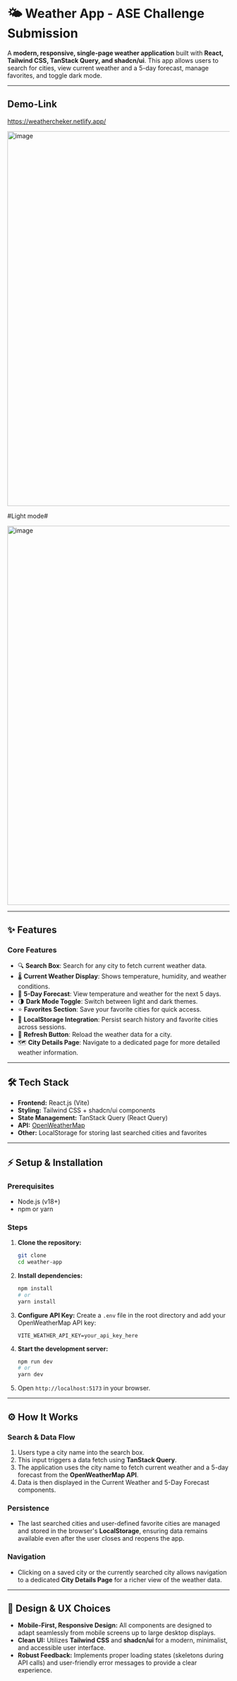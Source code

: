 # 🌤️ Weather App - ASE Challenge Submission

A **modern, responsive, single-page weather application** built with **React, Tailwind CSS, TanStack Query, and shadcn/ui**. This app allows users to search for cities, view current weather and a 5-day forecast, manage favorites, and toggle dark mode.

---

##  Demo-Link

https://weathercheker.netlify.app/


<img width="1905" height="850" alt="image" src="https://github.com/user-attachments/assets/b9a9d307-2895-4d14-b8ab-0fb672531c29" />

#Light mode#

<img width="1887" height="860" alt="image" src="https://github.com/user-attachments/assets/5e92324c-a0d5-42bf-9376-1fa1faafc2dc" />


---

## ✨ Features

### Core Features
- 🔍 **Search Box**: Search for any city to fetch current weather data.
- 🌡 **Current Weather Display**: Shows temperature, humidity, and weather conditions.
- 📅 **5-Day Forecast**: View temperature and weather for the next 5 days.
- 🌗 **Dark Mode Toggle**: Switch between light and dark themes.
- ⭐ **Favorites Section**: Save your favorite cities for quick access.
- 💾 **LocalStorage Integration**: Persist search history and favorite cities across sessions.
- 🔄 **Refresh Button**: Reload the weather data for a city.
- 🗺️ **City Details Page**: Navigate to a dedicated page for more detailed weather information.

---

## 🛠️ Tech Stack

- **Frontend:** React.js (Vite)  
- **Styling:** Tailwind CSS + shadcn/ui components  
- **State Management:** TanStack Query (React Query)  
- **API:** [OpenWeatherMap](https://openweathermap.org/api)  
- **Other:** LocalStorage for storing last searched cities and favorites  

---

## ⚡ Setup & Installation

### Prerequisites
- Node.js (v18+)
- npm or yarn

### Steps

1.  **Clone the repository:**
    ```bash
    git clone 
    cd weather-app
    ```
2.  **Install dependencies:**
    ```bash
    npm install
    # or
    yarn install
    ```
3.  **Configure API Key:**
    Create a `.env` file in the root directory and add your OpenWeatherMap API key:
    ```
    VITE_WEATHER_API_KEY=your_api_key_here
    ```
4.  **Start the development server:**
    ```bash
    npm run dev
    # or
    yarn dev
    ```
5.  Open `http://localhost:5173` in your browser.

---

## ⚙️ How It Works

### Search & Data Flow
1.  Users type a city name into the search box.
2.  This input triggers a data fetch using **TanStack Query**.
3.  The application uses the city name to fetch current weather and a 5-day forecast from the **OpenWeatherMap API**.
4.  Data is then displayed in the Current Weather and 5-Day Forecast components.

### Persistence
-   The last searched cities and user-defined favorite cities are managed and stored in the browser's **LocalStorage**, ensuring data remains available even after the user closes and reopens the app.

### Navigation
-   Clicking on a saved city or the currently searched city allows navigation to a dedicated **City Details Page** for a richer view of the weather data.

---

## 🎨 Design & UX Choices
-   **Mobile-First, Responsive Design:** All components are designed to adapt seamlessly from mobile screens up to large desktop displays.
-   **Clean UI:** Utilizes **Tailwind CSS** and **shadcn/ui** for a modern, minimalist, and accessible user interface.
-   **Robust Feedback:** Implements proper loading states (skeletons during API calls) and user-friendly error messages to provide a clear experience.
